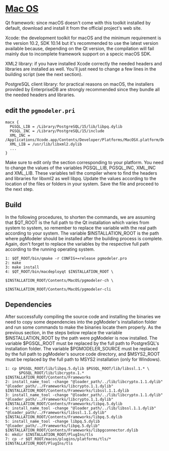 # [Mac OS](https://www.pgmodeler.io/support/installation)

Qt framework: since macOS doesn't come with this toolkit installed by default, download and install it from the official project's web site.

Xcode: the development toolkit for macOS and the minimum requirement is the version 10.2, SDK 10.14 but it's recommended to use the latest version available because, depending on the Qt version, the compilation will fail mainly due to incomplete framework support on a specic macOS SDK.

XML2 library: if you have installed Xcode correctly the needed headers and libraries are installed as well. You'll just need to change a few lines in the building script (see the next section).

PostgreSQL client library: for practical reasons on macOS, the installers provided by EnterpriseDB are strongly recommended since they bundle all the needed headers and libraries.

## edit the `pgmodeler.pri`

```
macx {
  PGSQL_LIB = /Library/PostgreSQL/15/lib/libpq.dylib
  PGSQL_INC = /Library/PostgreSQL/15/include
  XML_INC = /Applications/Xcode.app/Contents/Developer/Platforms/MacOSX.platform/Developer/SDKs/MacOSX.sdk/usr/include/libxml2
  XML_LIB = /usr/lib/libxml2.dylib
  ...
}
```

Make sure to edit only the section corresponding to your platform. You need to change the values of the variables PGSQL_LIB, PGSQL_INC, XML_INC and XML_LIB. These variables tell the compiler where to find the headers and libraries for libxml2 as well libpq. Update the values according to the location of the files or folders in your system. Save the file and proceed to the next step.

## Build

In the following procedures, to shorten the commands, we are assuming that $QT_ROOT is the full path to the Qt installation which varies from system to system, so remember to replace the variable with the real path according to your system. The variable $INSTALLATION_ROOT is the path where pgModeler should be installed after the building process is complete. Again, don't forget to replace the variables by the respective full path according to the running operating system.

```
1: $QT_ROOT/bin/qmake -r CONFIG+=release pgmodeler.pro
2: make
3: make install
4: $QT_ROOT/bin/macdeployqt $INSTALLATION_ROOT \
                            $INSTALLATION_ROOT/Contents/MacOS/pgmodeler-ch \
                            $INSTALLATION_ROOT/Contents/MacOS/pgmodeler-cli
```

## Dependencies

After successfully compiling the source code and installing the binaries we need to copy some dependencies into the pgModeler's installation folder and run some commands to make the binaries locate them properly. As the previous section, in the steps below replace the variable $INSTALLATION_ROOT by the path were pgModeler is now installed. The variable $PGSQL_ROOT must be replaced by the full path to PostgreSQL's installation folder. The variable $PGMODELER_SOURCE must be replaced by the full path to pgModeler's source code directory, and $MSYS2_ROOT must be replaced by the full path to MSYS2 installation (only for Windows).

```
1: cp $PGSQL_ROOT/lib/libpq.5.dylib $PGSQL_ROOT/lib/libssl.1.* \
      $PGSQL_ROOT/lib/libcrypto.1.* $INSTALLATION_ROOT/Contents/Frameworks
2: install_name_tool -change "@loader_path/../lib/libcrypto.1.1.dylib" "@loader_path/../Frameworks/libcrypto.1.1.dylib" $INSTALLATION_ROOT/Contents/Frameworks/libssl.1.1.dylib
3: install_name_tool -change "@loader_path/../lib/libcrypto.1.1.dylib" "@loader_path/../Frameworks/libcrypto.1.1.dylib" $INSTALLATION_ROOT/Contents/Frameworks/libpq.5.dylib
4: install_name_tool -change "@loader_path/../lib/libssl.1.1.dylib" "@loader_path/../Frameworks/libssl.1.1.dylib" $INSTALLATION_ROOT/Contents/Frameworks/libpq.5.dylib
5: install_name_tool -change libpq.5.dylib "@loader_path/../Frameworks/libpq.5.dylib" $INSTALLATION_ROOT/Contents/Frameworks/libpgconnector.dylib
6: mkdir $INSTALLATION_ROOT/PlugIns/tls
7: cp -r $QT_ROOT/macos/plugins/platforms/tls/* $INSTALLATION_ROOT/PlugIns/tls
```



